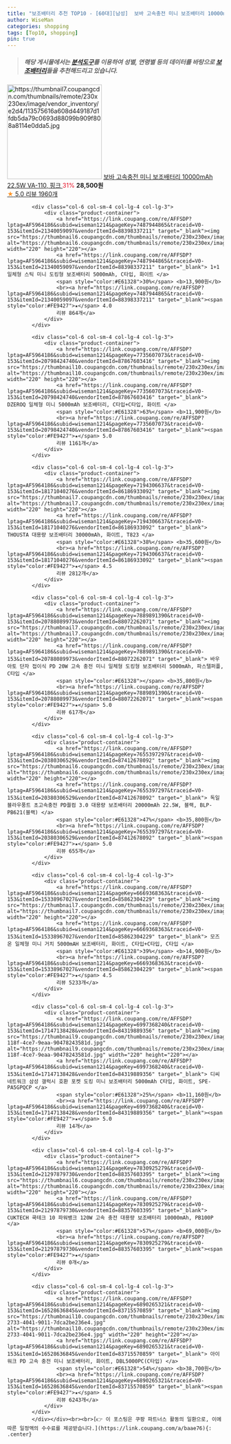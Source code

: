 ```yaml
---
title: "보조배터리 추천 TOP10 - [60대][남성]  보바 고속충전 미니 보조배터리 10000mAh 22.5W VA-110, 핑크 "
author: WiseMan
categories: shopping
tags: [Top10, shopping]
pin: true
---
```


> ##### 해당 게시물에서는 [**분석도구**](https://itemscout.io/)를 이용하여 **성별**, **연령별** 등의 데이터를 바탕으로 [**보조배터리**](https://link.coupang.com/a/baae76)들을 추천해드리고 있습니다.
<div class="container"><div class="row">
            <div class="col-6 col-sm-4 col-lg-4 col-lg-3">
                <div class="product-container">
                    <a href="https://link.coupang.com/re/AFFSDP?lptag=AF5964186&subid=wiseman1214&pageKey=7320346937&traceid=V0-153&itemId=18773839380&vendorItemId=87611493726" target="_blank"><img src="https://thumbnail7.coupangcdn.com/thumbnails/remote/230x230ex/image/vendor_inventory/e2d4/113575616a608d449187d1fdb5da79c0693d88099b909f808a8114e0dda5.jpg" alt="https://thumbnail7.coupangcdn.com/thumbnails/remote/230x230ex/image/vendor_inventory/e2d4/113575616a608d449187d1fdb5da79c0693d88099b909f808a8114e0dda5.jpg" width="220" height="220"></a>
                    <a href="https://link.coupang.com/re/AFFSDP?lptag=AF5964186&subid=wiseman1214&pageKey=7320346937&traceid=V0-153&itemId=18773839380&vendorItemId=87611493726" target="_blank"> 보바 고속충전 미니 보조배터리 10000mAh 22.5W VA-110, 핑크 </a>
                    <span style="color:#E61328">31%</span> <b>28,500원</b>
                    <br><a href="https://link.coupang.com/re/AFFSDP?lptag=AF5964186&subid=wiseman1214&pageKey=7320346937&traceid=V0-153&itemId=18773839380&vendorItemId=87611493726" target="_blank"><span style="color:#FE9427">★</span> 5.0
                    리뷰 1960개</a>
                </div>
            </div>
            
            <div class="col-6 col-sm-4 col-lg-4 col-lg-3">
                <div class="product-container">
                    <a href="https://link.coupang.com/re/AFFSDP?lptag=AF5964186&subid=wiseman1214&pageKey=7487944865&traceid=V0-153&itemId=21340059097&vendorItemId=88398337211" target="_blank"><img src="https://thumbnail6.coupangcdn.com/thumbnails/remote/230x230ex/image/vendor_inventory/8d8b/ca5d51342bdc0410573f59246553e858b3dd85557f2b065c940aef1c6a2b.jpg" alt="https://thumbnail6.coupangcdn.com/thumbnails/remote/230x230ex/image/vendor_inventory/8d8b/ca5d51342bdc0410573f59246553e858b3dd85557f2b065c940aef1c6a2b.jpg" width="220" height="220"></a>
                    <a href="https://link.coupang.com/re/AFFSDP?lptag=AF5964186&subid=wiseman1214&pageKey=7487944865&traceid=V0-153&itemId=21340059097&vendorItemId=88398337211" target="_blank"> 1+1 일체형 스틱 미니 도킹형 보조배터리 5000mAh, C타입, 화이트 </a>
                    <span style="color:#E61328">30%</span> <b>13,900원</b>
                    <br><a href="https://link.coupang.com/re/AFFSDP?lptag=AF5964186&subid=wiseman1214&pageKey=7487944865&traceid=V0-153&itemId=21340059097&vendorItemId=88398337211" target="_blank"><span style="color:#FE9427">★</span> 4.0
                    리뷰 864개</a>
                </div>
            </div>
            
            <div class="col-6 col-sm-4 col-lg-4 col-lg-3">
                <div class="product-container">
                    <a href="https://link.coupang.com/re/AFFSDP?lptag=AF5964186&subid=wiseman1214&pageKey=7735607073&traceid=V0-153&itemId=20798424740&vendorItemId=87867603416" target="_blank"><img src="https://thumbnail10.coupangcdn.com/thumbnails/remote/230x230ex/image/vendor_inventory/7701/b72568900ce6ed919f2f8c736483d9709849be44c271d665f667dc875116.jpg" alt="https://thumbnail10.coupangcdn.com/thumbnails/remote/230x230ex/image/vendor_inventory/7701/b72568900ce6ed919f2f8c736483d9709849be44c271d665f667dc875116.jpg" width="220" height="220"></a>
                    <a href="https://link.coupang.com/re/AFFSDP?lptag=AF5964186&subid=wiseman1214&pageKey=7735607073&traceid=V0-153&itemId=20798424740&vendorItemId=87867603416" target="_blank"> DZEROQ 일체형 미니 5000mAh 보조배터리, C타입+C타입, 화이트 </a>
                    <span style="color:#E61328">63%</span> <b>11,900원</b>
                    <br><a href="https://link.coupang.com/re/AFFSDP?lptag=AF5964186&subid=wiseman1214&pageKey=7735607073&traceid=V0-153&itemId=20798424740&vendorItemId=87867603416" target="_blank"><span style="color:#FE9427">★</span> 5.0
                    리뷰 1161개</a>
                </div>
            </div>
            
            <div class="col-6 col-sm-4 col-lg-4 col-lg-3">
                <div class="product-container">
                    <a href="https://link.coupang.com/re/AFFSDP?lptag=AF5964186&subid=wiseman1214&pageKey=7194306637&traceid=V0-153&itemId=18171040276&vendorItemId=86186933092" target="_blank"><img src="https://thumbnail7.coupangcdn.com/thumbnails/remote/230x230ex/image/vendor_inventory/ab26/88ec8344934766e7e1667cd65bd49174f39a6cbca0531900ae22440fcfa9.jpg" alt="https://thumbnail7.coupangcdn.com/thumbnails/remote/230x230ex/image/vendor_inventory/ab26/88ec8344934766e7e1667cd65bd49174f39a6cbca0531900ae22440fcfa9.jpg" width="220" height="220"></a>
                    <a href="https://link.coupang.com/re/AFFSDP?lptag=AF5964186&subid=wiseman1214&pageKey=7194306637&traceid=V0-153&itemId=18171040276&vendorItemId=86186933092" target="_blank"> THOUSTA 대용량 보조배터리 30000mAh, 화이트, T823 </a>
                    <span style="color:#E61328">38%</span> <b>35,600원</b>
                    <br><a href="https://link.coupang.com/re/AFFSDP?lptag=AF5964186&subid=wiseman1214&pageKey=7194306637&traceid=V0-153&itemId=18171040276&vendorItemId=86186933092" target="_blank"><span style="color:#FE9427">★</span> 4.5
                    리뷰 2812개</a>
                </div>
            </div>
            
            <div class="col-6 col-sm-4 col-lg-4 col-lg-3">
                <div class="product-container">
                    <a href="https://link.coupang.com/re/AFFSDP?lptag=AF5964186&subid=wiseman1214&pageKey=7889891390&traceid=V0-153&itemId=20788089973&vendorItemId=88072262071" target="_blank"><img src="https://thumbnail7.coupangcdn.com/thumbnails/remote/230x230ex/image/vendor_inventory/cf01/0d6ecfb5654062cfe1b1c5f410d1911ba9913d4d6cb08e0b2705b93ef42b.png" alt="https://thumbnail7.coupangcdn.com/thumbnails/remote/230x230ex/image/vendor_inventory/cf01/0d6ecfb5654062cfe1b1c5f410d1911ba9913d4d6cb08e0b2705b93ef42b.png" width="220" height="220"></a>
                    <a href="https://link.coupang.com/re/AFFSDP?lptag=AF5964186&subid=wiseman1214&pageKey=7889891390&traceid=V0-153&itemId=20788089973&vendorItemId=88072262071" target="_blank"> 바우아토 단자 접이식 PD 20W 고속 충전 미니 일체형 도킹형 보조배터리 5000mAh, 파스텔퍼플, C타입 </a>
                    <span style="color:#E61328"></span> <b>35,800원</b>
                    <br><a href="https://link.coupang.com/re/AFFSDP?lptag=AF5964186&subid=wiseman1214&pageKey=7889891390&traceid=V0-153&itemId=20788089973&vendorItemId=88072262071" target="_blank"><span style="color:#FE9427">★</span> 5.0
                    리뷰 617개</a>
                </div>
            </div>
            
            <div class="col-6 col-sm-4 col-lg-4 col-lg-3">
                <div class="product-container">
                    <a href="https://link.coupang.com/re/AFFSDP?lptag=AF5964186&subid=wiseman1214&pageKey=7655397297&traceid=V0-153&itemId=20380306529&vendorItemId=87412678092" target="_blank"><img src="https://thumbnail6.coupangcdn.com/thumbnails/remote/230x230ex/image/vendor_inventory/561e/83f1d39c81a1d4abf71356a983080b9d313913b47b969bf2cb96273c41c1.jpg" alt="https://thumbnail6.coupangcdn.com/thumbnails/remote/230x230ex/image/vendor_inventory/561e/83f1d39c81a1d4abf71356a983080b9d313913b47b969bf2cb96273c41c1.jpg" width="220" height="220"></a>
                    <a href="https://link.coupang.com/re/AFFSDP?lptag=AF5964186&subid=wiseman1214&pageKey=7655397297&traceid=V0-153&itemId=20380306529&vendorItemId=87412678092" target="_blank"> 독일 블라우풍트 초고속충전 PD퀄컴 3.0 대용량 보조배터리 20000mAh 22.5W, 블랙, BLP-PB621(블랙) </a>
                    <span style="color:#E61328">47%</span> <b>35,800원</b>
                    <br><a href="https://link.coupang.com/re/AFFSDP?lptag=AF5964186&subid=wiseman1214&pageKey=7655397297&traceid=V0-153&itemId=20380306529&vendorItemId=87412678092" target="_blank"><span style="color:#FE9427">★</span> 5.0
                    리뷰 655개</a>
                </div>
            </div>
            
            <div class="col-6 col-sm-4 col-lg-4 col-lg-3">
                <div class="product-container">
                    <a href="https://link.coupang.com/re/AFFSDP?lptag=AF5964186&subid=wiseman1214&pageKey=6669368363&traceid=V0-153&itemId=15338967027&vendorItemId=85862304229" target="_blank"><img src="https://thumbnail7.coupangcdn.com/thumbnails/remote/230x230ex/image/vendor_inventory/7aca/e6d3d69b54e4cd842fa611cd1d0a6d501a08eda741b723d3b87e7067299e.jpg" alt="https://thumbnail7.coupangcdn.com/thumbnails/remote/230x230ex/image/vendor_inventory/7aca/e6d3d69b54e4cd842fa611cd1d0a6d501a08eda741b723d3b87e7067299e.jpg" width="220" height="220"></a>
                    <a href="https://link.coupang.com/re/AFFSDP?lptag=AF5964186&subid=wiseman1214&pageKey=6669368363&traceid=V0-153&itemId=15338967027&vendorItemId=85862304229" target="_blank"> 모즈온 일체형 미니 거치 5000mAH 보조배터리, 화이트, C타입+C타입, C타입 </a>
                    <span style="color:#E61328">39%</span> <b>14,900원</b>
                    <br><a href="https://link.coupang.com/re/AFFSDP?lptag=AF5964186&subid=wiseman1214&pageKey=6669368363&traceid=V0-153&itemId=15338967027&vendorItemId=85862304229" target="_blank"><span style="color:#FE9427">★</span> 4.5
                    리뷰 5233개</a>
                </div>
            </div>
            
            <div class="col-6 col-sm-4 col-lg-4 col-lg-3">
                <div class="product-container">
                    <a href="https://link.coupang.com/re/AFFSDP?lptag=AF5964186&subid=wiseman1214&pageKey=6997368240&traceid=V0-153&itemId=17147138428&vendorItemId=84319889356" target="_blank"><img src="https://thumbnail9.coupangcdn.com/thumbnails/remote/230x230ex/image/retail/images/2022/12/15/15/5/dfe35daf-118f-4ce7-9eaa-90478243581d.jpg" alt="https://thumbnail9.coupangcdn.com/thumbnails/remote/230x230ex/image/retail/images/2022/12/15/15/5/dfe35daf-118f-4ce7-9eaa-90478243581d.jpg" width="220" height="220"></a>
                    <a href="https://link.coupang.com/re/AFFSDP?lptag=AF5964186&subid=wiseman1214&pageKey=6997368240&traceid=V0-153&itemId=17147138428&vendorItemId=84319889356" target="_blank"> 디씨네트워크 삼성 갤럭시 호환 포켓 도킹 미니 보조배터리 5000mAh C타입, 화이트, SPE-PA5GPQCP </a>
                    <span style="color:#E61328">25%</span> <b>11,160원</b>
                    <br><a href="https://link.coupang.com/re/AFFSDP?lptag=AF5964186&subid=wiseman1214&pageKey=6997368240&traceid=V0-153&itemId=17147138428&vendorItemId=84319889356" target="_blank"><span style="color:#FE9427">★</span> 5.0
                    리뷰 14개</a>
                </div>
            </div>
            
            <div class="col-6 col-sm-4 col-lg-4 col-lg-3">
                <div class="product-container">
                    <a href="https://link.coupang.com/re/AFFSDP?lptag=AF5964186&subid=wiseman1214&pageKey=7830925279&traceid=V0-153&itemId=21297879730&vendorItemId=88357603395" target="_blank"><img src="https://thumbnail6.coupangcdn.com/thumbnails/remote/230x230ex/image/vendor_inventory/75e9/0334e6f6d049f706a9efa563729c23eeeaa3a587f0ee16920b750818caa6.jpg" alt="https://thumbnail6.coupangcdn.com/thumbnails/remote/230x230ex/image/vendor_inventory/75e9/0334e6f6d049f706a9efa563729c23eeeaa3a587f0ee16920b750818caa6.jpg" width="220" height="220"></a>
                    <a href="https://link.coupang.com/re/AFFSDP?lptag=AF5964186&subid=wiseman1214&pageKey=7830925279&traceid=V0-153&itemId=21297879730&vendorItemId=88357603395" target="_blank"> CUKTECH 쿡테크 10 파워뱅크 120W 고속 충전 대용량 보조배터리 10000mAh, PB100P </a>
                    <span style="color:#E61328">57%</span> <b>69,000원</b>
                    <br><a href="https://link.coupang.com/re/AFFSDP?lptag=AF5964186&subid=wiseman1214&pageKey=7830925279&traceid=V0-153&itemId=21297879730&vendorItemId=88357603395" target="_blank"><span style="color:#FE9427">★</span> 
                    리뷰 0개</a>
                </div>
            </div>
            
            <div class="col-6 col-sm-4 col-lg-4 col-lg-3">
                <div class="product-container">
                    <a href="https://link.coupang.com/re/AFFSDP?lptag=AF5964186&subid=wiseman1214&pageKey=6890265321&traceid=V0-153&itemId=16528636845&vendorItemId=83715570859" target="_blank"><img src="https://thumbnail10.coupangcdn.com/thumbnails/remote/230x230ex/image/retail/images/2022/11/02/17/4/402d4a0f-2733-4041-9011-7dca2be236e4.jpg" alt="https://thumbnail10.coupangcdn.com/thumbnails/remote/230x230ex/image/retail/images/2022/11/02/17/4/402d4a0f-2733-4041-9011-7dca2be236e4.jpg" width="220" height="220"></a>
                    <a href="https://link.coupang.com/re/AFFSDP?lptag=AF5964186&subid=wiseman1214&pageKey=6890265321&traceid=V0-153&itemId=16528636845&vendorItemId=83715570859" target="_blank"> 아이워크 PD 고속 충전 미니 보조배터리, 화이트, DBL5000PC(C타입) </a>
                    <span style="color:#E61328">54%</span> <b>38,700원</b>
                    <br><a href="https://link.coupang.com/re/AFFSDP?lptag=AF5964186&subid=wiseman1214&pageKey=6890265321&traceid=V0-153&itemId=16528636845&vendorItemId=83715570859" target="_blank"><span style="color:#FE9427">★</span> 4.5
                    리뷰 6243개</a>
                </div>
            </div>
            </div></div><br><br>[👉 이 포스팅은 쿠팡 파트너스 활동의 일환으로, 이에 따른 일정액의 수수료를 제공받습니다.](https://link.coupang.com/a/baae76){: .center}